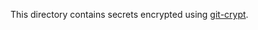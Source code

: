 This directory contains secrets encrypted using [git-crypt](https://www.agwa.name/projects/git-crypt/).
